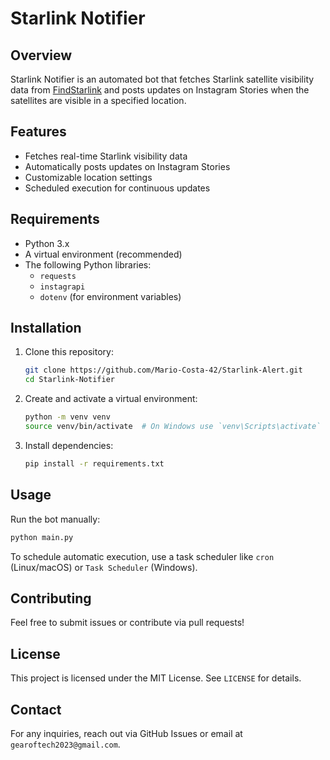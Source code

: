 # Starlink Notifier

## Overview
Starlink Notifier is an automated bot that fetches Starlink satellite visibility data from [FindStarlink](https://findstarlink.com) and posts updates on Instagram Stories when the satellites are visible in a specified location.

## Features
- Fetches real-time Starlink visibility data
- Automatically posts updates on Instagram Stories
- Customizable location settings
- Scheduled execution for continuous updates

## Requirements
- Python 3.x
- A virtual environment (recommended)
- The following Python libraries:
  - `requests`
  - `instagrapi`
  - `dotenv` (for environment variables)

## Installation
1. Clone this repository:
   ```sh
   git clone https://github.com/Mario-Costa-42/Starlink-Alert.git
   cd Starlink-Notifier
   ```
2. Create and activate a virtual environment:
   ```sh
   python -m venv venv
   source venv/bin/activate  # On Windows use `venv\Scripts\activate`
   ```
3. Install dependencies:
   ```sh
   pip install -r requirements.txt
   ```

## Usage
Run the bot manually:
```sh
python main.py
```

To schedule automatic execution, use a task scheduler like `cron` (Linux/macOS) or `Task Scheduler` (Windows).

## Contributing
Feel free to submit issues or contribute via pull requests!

## License
This project is licensed under the MIT License. See `LICENSE` for details.

## Contact
For any inquiries, reach out via GitHub Issues or email at `gearoftech2023@gmail.com`.

